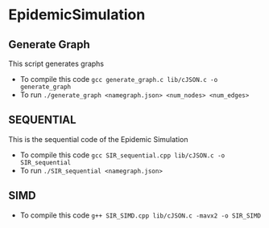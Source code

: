 # EpidemicSimulation

## Generate Graph
This script generates graphs
- To compile this code ```gcc generate_graph.c lib/cJSON.c -o generate_graph```
- To run ```./generate_graph <namegraph.json> <num_nodes> <num_edges>```

## SEQUENTIAL
This is the sequential code of the Epidemic Simulation
- To compile this code ```gcc SIR_sequential.cpp lib/cJSON.c -o SIR_sequential```
- To run ```./SIR_sequential <namegraph.json>```

## SIMD
- To compile this code ```g++ SIR_SIMD.cpp lib/cJSON.c -mavx2 -o SIR_SIMD```

